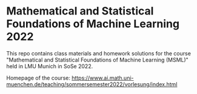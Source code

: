 # Mathematical and Statistical Foundations of Machine Learning 2022

This repo contains class materials and homework solutions for the course "Mathematical and Statistical Foundations of Machine Learning (MSML)" held in LMU Munich in SoSe 2022.

Homepage of the course: https://www.ai.math.uni-muenchen.de/teaching/sommersemester2022/vorlesung/index.html
